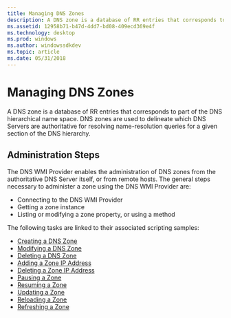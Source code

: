```yaml
---
title: Managing DNS Zones
description: A DNS zone is a database of RR entries that corresponds to part of the DNS hierarchical name space. DNS zones are used to delineate which DNS Servers are authoritative for resolving name-resolution queries for a given section of the DNS hierarchy.
ms.assetid: 12958b71-b47d-4dd7-bd08-409ecd369e4f
ms.technology: desktop
ms.prod: windows
ms.author: windowssdkdev
ms.topic: article
ms.date: 05/31/2018
---
```


# Managing DNS Zones

A DNS zone is a database of RR entries that corresponds to part of the DNS hierarchical name space. DNS zones are used to delineate which DNS Servers are authoritative for resolving name-resolution queries for a given section of the DNS hierarchy.

## Administration Steps

The DNS WMI Provider enables the administration of DNS zones from the authoritative DNS Server itself, or from remote hosts. The general steps necessary to administer a zone using the DNS WMI Provider are:

-   Connecting to the DNS WMI Provider
-   Getting a zone instance
-   Listing or modifying a zone property, or using a method

The following tasks are linked to their associated scripting samples:

-   [Creating a DNS Zone](dns-wmi-provider-samples-managing-dns-zones.md)
-   [Modifying a DNS Zone](dns-wmi-provider-samples-managing-dns-zones.md)
-   [Deleting a DNS Zone](dns-wmi-provider-samples-managing-dns-zones.md)
-   [Adding a Zone IP Address](dns-wmi-provider-samples-managing-dns-zones.md)
-   [Deleting a Zone IP Address](dns-wmi-provider-samples-managing-dns-zones.md)
-   [Pausing a Zone](dns-wmi-provider-samples-managing-dns-zones.md)
-   [Resuming a Zone](dns-wmi-provider-samples-managing-dns-zones.md)
-   [Updating a Zone](dns-wmi-provider-samples-managing-dns-zones.md)
-   [Reloading a Zone](dns-wmi-provider-samples-managing-dns-zones.md)
-   [Refreshing a Zone](dns-wmi-provider-samples-managing-dns-zones.md)

 

 




